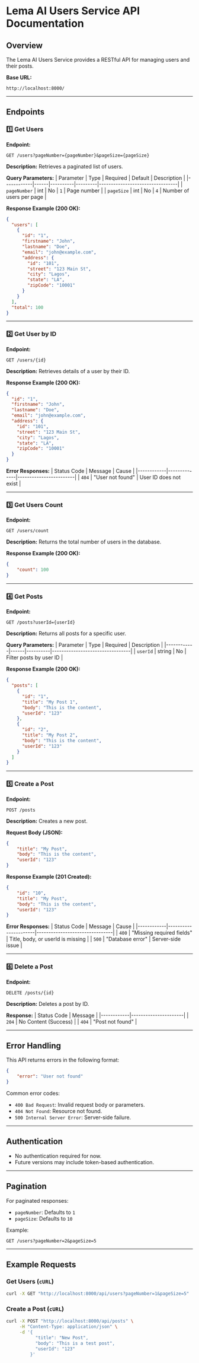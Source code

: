 # Lema AI Users Service API Documentation

## Overview
The Lema AI Users Service provides a RESTful API for managing users and their posts.

**Base URL:**
```
http://localhost:8000/
```

---

## **Endpoints**

### 1️⃣ Get Users
**Endpoint:**
```
GET /users?pageNumber={pageNumber}&pageSize={pageSize}
```
**Description:** Retrieves a paginated list of users.

**Query Parameters:**
| Parameter   | Type  | Required | Default | Description                     |
|------------|------|----------|---------|---------------------------------|
| `pageNumber` | int  | No       | `1`     | Page number                     |
| `pageSize`   | int  | No       | `4`    | Number of users per page        |

**Response Example (200 OK):**
```json
{
  "users": [
    {
      "id": "1",
      "firstname": "John",
      "lastname": "Doe",
      "email": "john@example.com",
      "address": {
        "id": "101",
        "street": "123 Main St",
        "city": "Lagos",
        "state": "LA",
        "zipCode": "10001"
      }
    }
  ],
  "total": 100
}
```

---

### 2️⃣ Get User by ID
**Endpoint:**
```
GET /users/{id}
```
**Description:** Retrieves details of a user by their ID.

**Response Example (200 OK):**
```json
{
  "id": "1",
  "firstname": "John",
  "lastname": "Doe",
  "email": "john@example.com",
  "address": {
    "id": "101",
    "street": "123 Main St",
    "city": "Lagos",
    "state": "LA",
    "zipCode": "10001"
  }
}
```

**Error Responses:**
| Status Code | Message       | Cause                  |
|------------|--------------|------------------------|
| `404`       | "User not found" | User ID does not exist |

---

### 3️⃣ Get Users Count
**Endpoint:**
```
GET /users/count
```
**Description:** Returns the total number of users in the database.

**Response Example (200 OK):**
```json
{
    "count": 100
}
```

---

### 4️⃣ Get Posts
**Endpoint:**
```
GET /posts?userId={userId}
```
**Description:** Returns all posts for a specific user.

**Query Parameters:**
| Parameter   | Type  | Required | Description                     |
|------------|------|----------|---------------------------------|
| `userId`   | string | No       | Filter posts by user ID        |

**Response Example (200 OK):**
```json
{
  "posts": [
    {
      "id": "1",
      "title": "My Post 1",
      "body": "This is the content",
      "userId": "123"
    },
    {
      "id": "2",
      "title": "My Post 2",
      "body": "This is the content",
      "userId": "123"
    }
  ]
}
```

---

### 5️⃣ Create a Post
**Endpoint:**
```
POST /posts
```
**Description:** Creates a new post.

**Request Body (JSON):**
```json
{
    "title": "My Post",
    "body": "This is the content",
    "userId": "123"
}
```

**Response Example (201 Created):**
```json
{
    "id": "10",
    "title": "My Post",
    "body": "This is the content",
    "userId": "123"
}
```

**Error Responses:**
| Status Code | Message                | Cause                          |
|------------|----------------------|--------------------------------|
| `400`       | "Missing required fields" | Title, body, or userId is missing |
| `500`       | "Database error"      | Server-side issue |

---

### 6️⃣ Delete a Post
**Endpoint:**
```
DELETE /posts/{id}
```
**Description:** Deletes a post by ID.

**Response:**
| Status Code | Message              |
|------------|----------------------|
| `204`       | No Content (Success) |
| `404`       | "Post not found" |

---

## **Error Handling**
This API returns errors in the following format:
```json
{
    "error": "User not found"
}
```

Common error codes:
- `400 Bad Request`: Invalid request body or parameters.
- `404 Not Found`: Resource not found.
- `500 Internal Server Error`: Server-side failure.

---

## **Authentication**
- No authentication required for now.
- Future versions may include token-based authentication.

---

## **Pagination**
For paginated responses:
- `pageNumber`: Defaults to `1`
- `pageSize`: Defaults to `10`

Example:
```
GET /users?pageNumber=2&pageSize=5
```

---

## **Example Requests**

### Get Users (`cURL`)
```sh
curl -X GET "http://localhost:8000/api/users?pageNumber=1&pageSize=5"
```

### Create a Post (`cURL`)
```sh
curl -X POST "http://localhost:8000/api/posts" \
     -H "Content-Type: application/json" \
     -d '{
           "title": "New Post",
           "body": "This is a test post",
           "userId": "123"
         }'
```

